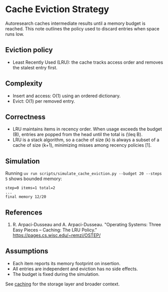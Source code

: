 # Cache Eviction Strategy

Autoresearch caches intermediate results until a memory budget is reached. This
note outlines the policy used to discard entries when space runs low.

## Eviction policy
- Least Recently Used (LRU): the cache tracks access order and removes the
  stalest entry first.

## Complexity
- Insert and access: O(1) using an ordered dictionary.
- Evict: O(1) per removed entry.

## Correctness
- LRU maintains items in recency order. When usage exceeds the budget \(B\),
  entries are popped from the head until the total is \(\leq B\).
- LRU is a stack algorithm, so a cache of size \(k\) is always a subset of
  a cache of size \(k+1\), minimizing misses among recency policies [1].

## Simulation
Running `uv run scripts/simulate_cache_eviction.py --budget 20 --steps 5`
shows bounded memory:

```
step=0 items=1 total=2
...
final memory 12/20
```

## References
1. R. Arpaci-Dusseau and A. Arpaci-Dusseau. "Operating Systems: Three Easy
   Pieces – Caching: The LRU Policy." https://pages.cs.wisc.edu/~remzi/OSTEP/

## Assumptions
- Each item reports its memory footprint on insertion.
- All entries are independent and eviction has no side effects.
- The budget is fixed during the simulation.

See [caching](../caching.md) for the storage layer and broader context.
